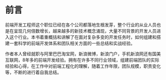# 前言

前端开发工程师这个职位已经在各个公司都落地生根发芽，整个行业的从业人员也是在呈现几何倍数增长，越来越多的新技术概念涌现，大量不同背景的开发人员进入这个行业。本书着重概括和讲解了在面对复杂多变的开发任务时，如何组建和搭建一套科学的前端开发体系和团队相关方面的一些总结和实战经验。

作者本人曾经就职与阿里巴巴淘宝网，新浪微博，新浪门户，手机新浪网还有国美互联网，8年多的前端开发经验。拥有在许多不同行业领域，组建前端团队的实际经验和心得，在工作中对前端工程化的理解，随着工作年限，团队规模，职责变化等，不断的进行着自我总结。




